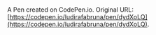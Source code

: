 # 

A Pen created on CodePen.io. Original URL: [https://codepen.io/ludirafabruna/pen/dydXoLQ](https://codepen.io/ludirafabruna/pen/dydXoLQ).

